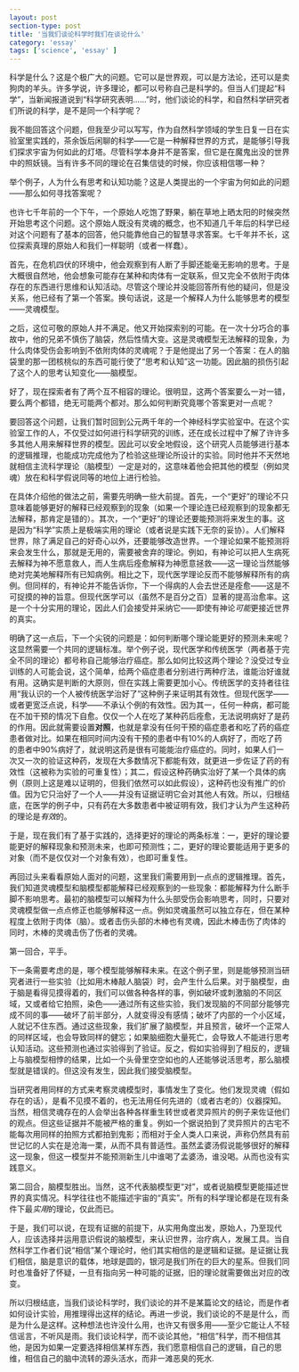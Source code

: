 ```yaml
---
layout: post
section-type: post
title: '当我们谈论科学时我们在谈论什么'
category: 'essay'
tags: ['science', 'essay' ]
---
```


科学是什么？这是个极广大的问题。它可以是世界观，可以是方法论，还可以是卖狗肉的羊头。许多学说，许多理论，都可以号称自己是科学的。但当人们提起“科学”，当新闻报道说到“科学研究表明……”时，他们谈论的科学，和自然科学研究者们所说的科学，是不是同一个科学呢？

我不能回答这个问题，但我至少可以写写，作为自然科学领域的学生日复一日在实验室里实践的，茶余饭后闲聊的科学——它是一种解释世界的方式，是能够引导我们探求宇宙为何如此的灯塔。尽管科学本身并不是答案，但它是在魔鬼出没的世界中的照妖镜。当有许多不同的理论在召集信徒的时候，你应该相信哪一种？

举个例子，人为什么有思考和认知功能？这是人类提出的一个宇宙为何如此的问题——那么如何寻找答案呢？

也许七千年前的一个下午，一个原始人吃饱了野果，躺在草地上晒太阳的时候突然开始思考这个问题。这个原始人既没有灵魂的概念，也不知道几千年后的科学已经对这个问题有了基本的回答，他只能靠他自己的智慧寻求答案。七千年并不长，这位探索真理的原始人和我们一样聪明（或者一样蠢）。

首先，在危机四伏的环境中，他会观察到有人断了手脚还能毫无影响的思考。于是大概很自然地，他会想象可能存在某种和肉体有一定联系，但又完全不依附于肉体存在的东西进行思维和认知活动。尽管这个理论并没能回答所有他的疑问，但是没关系，他已经有了第一个答案。换句话说，这是一个解释人为什么能够思考的模型——灵魂模型。

之后，这位可敬的原始人并不满足。他又开始探索别的可能。在一次十分巧合的事故中，他的兄弟不慎伤了脑袋，然后性情大变。这是灵魂模型无法解释的现象，为什么肉体受伤会影响到不依附肉体的灵魂呢？于是他提出了另一个答案：在人的脑袋里的那一团核桃似的东西可能行使了“思考和认知”这一功能。因此脑的损伤引起了这个人的思考认知变化——脑模型。

好了，现在探索者有了两个互不相容的理论。很明显，这两个答案要么一对一错，要么两个都错，绝无可能两个都对。那么如何判断究竟哪个答案更对一点呢？

要回答这个问题，让我们暂时回到公元两千年的一个神经科学实验室中。在这个实验室工作的人，不仅受过如何进行科学研究的训练，还在成长过程中了解了许许多多其他人用来解释世界的模型。因此可以安全地假设，这个研究人员能够进行基本的逻辑推理，也能成功完成他为了检验这些理论所设计的实验。同时他并不天然地就相信主流科学理论（脑模型）一定是对的，这意味着他会把其他的模型（例如灵魂）放在和科学假说同等的地位上进行检验。

在具体介绍他的做法之前，需要先明确一些大前提。首先，一个“更好”的理论不只意味着能够更好的解释已经观察到的现象（如果一个理论连已经观察到的现象都无法解释，那肯定是错的）。其次，一个“更好”的理论还要能预测将来发生的事。这是因为“科学”实质上是极端实用的理论（或者说是实践下无奈的妥协）。人们解释世界，除了满足自己的好奇心以外，还要能够改造世界。一个理论如果不能预测将来会发生什么，那就是无用的，需要被舍弃的理论。例如，有神论可以把人生病死去解释为神不愿意救人，而人生病后痊愈解释为神愿意拯救——这一理论当然能够绝对完美地解释所有已知病例。相比之下，现代医学理论反而不能够解释所有的病例。但同样的，有神论并不能告诉你，下一个得病的人会去世还是痊愈——这是不可捉摸的神的旨意。但现代医学可以（虽然不是百分之百）显著的提高治愈率。这是一个十分实用的理论，因此人们会接受并采纳它——即使有神论*可能*更接近世界的真实。

明确了这一点后，下一个尖锐的问题是：如何判断哪个理论能更好的预测未来呢？这显然需要一个共同的逻辑标准。举个例子说，现代医学和传统医学（两者基于完全不同的理论）都号称自己能够治疗癌症。那么如何比较这两个理论？没受过专业训练的人可能会说，这个简单，给两个癌症患者分别进行两种疗法，谁能治好谁就有用。这确实是判断的大原则，但在实践上需要更加小心。传统医学的支持者往往用“我认识的一个人被传统医学治好了”这种例子来证明其有效性。但现代医学——或者更宽泛点说，科学——不承认个例的有效性。因为其一，任何一种病，都可能在不加干预的情况下自愈。仅仅一个人在吃了某种药后痊愈，无法说明病好了是药的作用。因此就需要设置**对照**，也就是拿没有任何干预的癌症患者和吃了药的癌症患者做对比。如果在相同时间内没有干预的患者中有10%的人病好了，而吃了药的患者中90%病好了，就说明这药是很有可能能治疗癌症的。同时，如果人们一次又一次的验证这种药，发现在大多数情况下都能有效，就更进一步佐证了药的有效性（这被称为实验的可重复性）；其二，假设这种药确实治好了某一个具体的病例（原则上这是难以证明的，但我们依然可以如此假设），这种药也没有推广的价值。因为它只治好了一个人——并没有证据证明它会对其他人有效。所以，归根结底，在医学的例子中，只有药在大多数患者中被证明有效，我们才认为产生这种药的理论是*有效*的。

于是，现在我们有了基于实践的，选择更好的理论的两条标准：一，更好的理论要能更好的解释现象和预测未来，也即可预测性；二，更好的理论要能适用于更多的对象（而不是仅仅对一个对象有效），也即可重复性。

再回过头来看看原始人面对的问题，这里我们需要用到一点点的逻辑推理。首先，我们知道灵魂模型和脑模型都能解释已经观察到的一些现象：都能解释为什么断手脚不影响思考。最初的脑模型可以解释为什么头部受伤会影响思考，同时，只要对灵魂模型做一点点修正也能够解释这一点。例如灵魂虽然可以独立存在，但在某种程度上依附于肉体（脑）。或者击伤头部的木棒也有灵魂，因此木棒击伤了肉体的同时，木棒的灵魂击伤了伤者的灵魂。

第一回合，平手。

下一条需要考虑的是，哪个模型能够解释未来。在这个例子里，则是能够预测当研究者进行一些实验（比如用木棒敲人脑袋）时，会产生什么后果。对于脑模型，由于脑是看得见摸得着的，我们可以做各种各样的事，例如破坏或刺激脑的不同区域，又或者给它拍照，染色——通过所有这些实验，我们发现脑的不同部分能够完成不同的事——破坏了前半部分，人就变得没有感情；破坏了内部的一个小区域，人就记不住东西。通过这些现象，我们扩展了脑模型，并且预言，破坏一个正常人的同样区域，也会导致同样的健忘；如果脑细胞大量死亡，会导致人不能进行思考认知活动。这些预测也通过实验得到了验证。反之，假如实验得到了相反的，逻辑上与脑模型相悖的结果，比如一个头骨里空空如也的人还能够说活思考，那么脑模型就是错误的。但这没有发生，因此我们接受脑模型。

当研究者用同样的方式来考察灵魂模型时，事情发生了变化。他们发现灵魂（假如存在的话），是看不见摸不着的，也无法用任何先进的（或者古老的）仪器探知。当然，相信灵魂存在的人会举出各种各样重生转世或者灵异照片的例子来佐证他们的观点。但这些证据并不能被严格的重复。例如一个据说拍到了灵异照片的古宅不能每次用同样的拍照方式都拍到鬼影；而相对于全人类人口来说，声称仍然具有前世记忆的人实在是沧海一栗，从而不具有普适性。虽然孟婆汤假说能够很好的解释这一现象，但这一模型并不能预测新生儿中谁喝了孟婆汤，谁没喝。从而也没有实践意义。

第二回合，脑模型胜出。当然，这不代表脑模型更“对”，或者说脑模型更能描述世界的真实情况。科学往往也不能描述宇宙的“真实”。所有的科学理论都是在现有条件下最*实用*的理论，仅此而已。

于是，我们可以说，在现有证据的前提下，从实用角度出发，原始人，乃至现代人，应该选择并运用意识假说的脑模型，来认识世界，治疗病人，发展工具。当自然科学工作者们说“相信”某个理论时，他们其实相信的是逻辑和证据。是证据让我们相信，脑是意识的载体，地球是圆的，银河是我们所在的巨大的星系。但我们同时也准备好了怀疑，一旦有指向另一种可能的证据，旧的理论就需要做出对应的改变。

所以归根结底，当我们谈论科学时，我们谈论的并不是某篇论文的结论，而是作者如何设计实验，用推理得出这样的结论。再进一步说，我们谈论的不是是什么，而是为什么是这样。这种想法也许没什么用，也许又有很多用——至少它能让人不轻信谣言，不听风是雨。我们谈论科学，而不谈论其他，“相信”科学，而不相信其他，是因为如果一定要选择相信某样东西，我们愿意相信自己的逻辑，自己的思维，相信自己的脑中流转的源头活水，而非一滩恶臭的死水.
